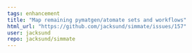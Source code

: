 ```yaml
---
tags: enhancement
title: "Map remaining pymatgen/atomate sets and workflows"
html_url: "https://github.com/jacksund/simmate/issues/157"
user: jacksund
repo: jacksund/simmate
---
```


